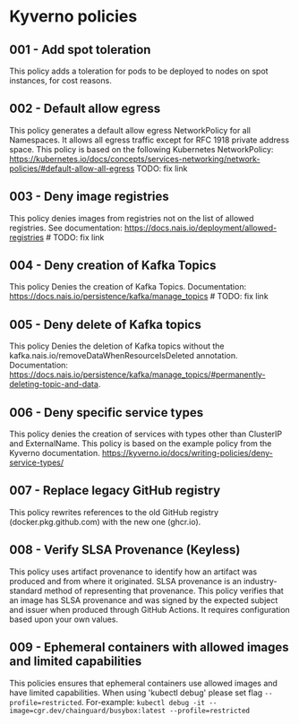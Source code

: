 # Kyverno policies

## 001 - Add spot toleration

This policy adds a toleration for pods to be deployed to nodes on spot
instances, for cost reasons.

## 002 - Default allow egress

This policy generates a default allow egress NetworkPolicy for all
Namespaces. It allows all egress traffic except for RFC 1918 private
address space. This policy is based on the following Kubernetes
NetworkPolicy:
https://kubernetes.io/docs/concepts/services-networking/network-policies/#default-allow-all-egress TODO: fix link

## 003 - Deny image registries

This policy denies images from registries not on the list of allowed
registries. See documentation:
https://docs.nais.io/deployment/allowed-registries # TODO: fix link

## 004 - Deny creation of Kafka Topics

This policy Denies the creation of Kafka Topics. Documentation:
https://docs.nais.io/persistence/kafka/manage_topics # TODO: fix link

## 005 - Deny delete of Kafka topics

This policy Denies the deletion of Kafka topics without the
kafka.nais.io/removeDataWhenResourceIsDeleted annotation.
Documentation:
https://docs.nais.io/persistence/kafka/manage_topics/#permanently-deleting-topic-and-data.

## 006 - Deny specific service types

This policy denies the creation of services with types other than ClusterIP and ExternalName.
This policy is based on the example policy from the Kyverno documentation.
https://kyverno.io/docs/writing-policies/deny-service-types/

## 007 - Replace legacy GitHub registry

This policy rewrites references to the old GitHub registry (docker.pkg.github.com) with the new one (ghcr.io).

## 008 - Verify SLSA Provenance (Keyless)

This policy uses artifact provenance to identify how an artifact was produced
and from where it originated. SLSA provenance is an industry-standard
method of representing that provenance. This policy verifies that an
image has SLSA provenance and was signed by the expected subject and issuer
when produced through GitHub Actions. It requires configuration based upon
your own values.

## 009 - Ephemeral containers with allowed images and limited capabilities

This policies ensures that ephemeral containers use allowed images and have limited capabilities.
When using 'kubectl debug' please set flag `--profile=restricted`.
For-example: `kubectl debug -it --image=cgr.dev/chainguard/busybox:latest --profile=restricted`
